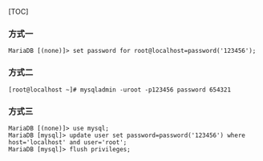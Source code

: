 [TOC]

### 方式一

```Shell
MariaDB [(none)]> set password for root@localhost=password('123456');
```

### 方式二

```Shell
[root@localhost ~]# mysqladmin -uroot -p123456 password 654321
```

### 方式三

```Shell
MariaDB [(none)]> use mysql;
MariaDB [mysql]> update user set password=password('123456') where host='localhost' and user='root';
MariaDB [mysql]> flush privileges;
```